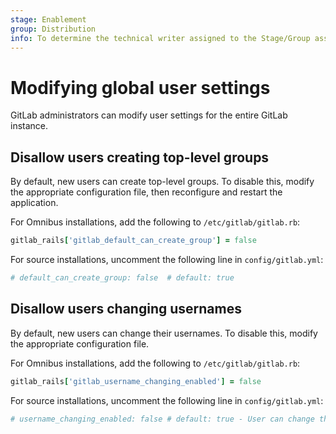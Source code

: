 ```yaml
---
stage: Enablement
group: Distribution
info: To determine the technical writer assigned to the Stage/Group associated with this page, see https://about.gitlab.com/handbook/engineering/ux/technical-writing/#assignments
---
```


# Modifying global user settings

GitLab administrators can modify user settings for the entire GitLab instance.

## Disallow users creating top-level groups

By default, new users can create top-level groups. To disable this, modify the appropriate configuration file, then reconfigure and restart the application.

For Omnibus installations, add the following to `/etc/gitlab/gitlab.rb`:

```ruby
gitlab_rails['gitlab_default_can_create_group'] = false
```

For source installations, uncomment the following line in `config/gitlab.yml`:

```yaml
# default_can_create_group: false  # default: true
```

## Disallow users changing usernames

By default, new users can change their usernames. To disable this, modify the appropriate configuration file.

For Omnibus installations, add the following to `/etc/gitlab/gitlab.rb`:

```ruby
gitlab_rails['gitlab_username_changing_enabled'] = false
```

For source installations, uncomment the following line in `config/gitlab.yml`:

```yaml
# username_changing_enabled: false # default: true - User can change their username/namespace
```
